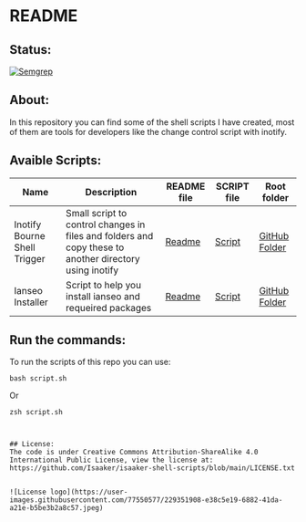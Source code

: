 # README

## Status:

[![Semgrep](https://github.com/Isaaker/Ghost_Simulator_ES/actions/workflows/semgrep.yml/badge.svg)](https://github.com/Isaaker/Ghost_Simulator_ES/actions/workflows/semgrep.yml)

## About:

In this repository you can find some of the shell scripts I have created, most of them are tools for developers like the change control script with inotify.

## Avaible Scripts:

| Name | Description | README file | SCRIPT file | Root folder |
|--|--|--|--|--|
| Inotify Bourne Shell Trigger | Small script to control changes in files and folders and copy these to another directory using inotify | [Readme](https://github.com/Isaaker/isaaker-shell-scripts/blob/main/inotify-bourne-shell-script/readme.md) | [Script](https://github.com/Isaaker/isaaker-shell-scripts/blob/main/inotify-bourne-shell-script/script.sh) | [GitHub Folder](https://github.com/Isaaker/isaaker-shell-scripts/tree/main/inotify-bourne-shell-script) |
| Ianseo Installer | Script to help you install ianseo and requeired packages | [Readme](https://github.com/Isaaker/isaaker-shell-scripts/tree/main/ianseo-installer/readme.md) | [Script](https://github.com/Isaaker/isaaker-shell-scripts/tree/main/ianseo-installer/script.sh) | [GitHub Folder](https://github.com/Isaaker/isaaker-shell-scripts/tree/main/ianseo-installer) |

## Run the commands:

To run the scripts of this repo you can use:
```
bash script.sh
```

Or

```
zsh script.sh



## License:
The code is under Creative Commons Attribution-ShareAlike 4.0 International Public License, view the license at: https://github.com/Isaaker/isaaker-shell-scripts/blob/main/LICENSE.txt


![License logo](https://user-images.githubusercontent.com/77550577/229351908-e38c5e19-6882-41da-a21e-b5be3b2a8c57.jpeg)
